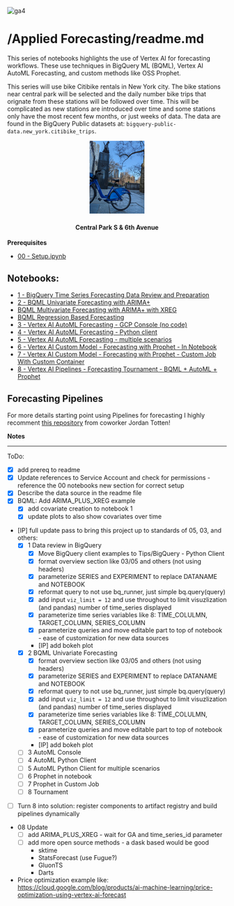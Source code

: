 ![ga4](https://www.google-analytics.com/collect?v=2&tid=G-6VDTYWLKX6&cid=1&en=page_view&sid=1&dl=statmike%2Fvertex-ai-mlops%2FApplied+Forecasting&dt=readme.md)

# /Applied Forecasting/readme.md

This series of notebooks highlights the use of Vertex AI for forecasting workflows.  These use techniques in BigQuery ML (BQML), Vertex AI AutoML Forecasting, and custom methods like OSS Prophet.

This series will use bike Citibike rentals in New York city. The bike stations near central park will be selected and the daily number bike trips that orignate from these stations will be followed over time. This will be complicated as new stations are introduced over time and some stations only have the most recent few months, or just weeks of data.  The data are found in the BigQuery Public datasets at: `bigquery-public-data.new_york.citibike_trips`.

<p align="center" width="100%">
    <img src="../architectures/notebooks/applied/forecasting/citibike_central_park_s_6_ave.jpg" width="25%">
    <h4 align="center">Central Park S & 6th Avenue</h4>
</p>

**Prerequisites**
- [00 - Setup.ipynb](../00%20-%20Setup/00%20-%20Environment%20Setup.ipynb)

## Notebooks:
- [1 - BigQuery Time Series Forecasting Data Review and Preparation](./1%20-%20BigQuery%20Time%20Series%20Forecasting%20Data%20Review%20and%20Preparation.ipynb)
- [2 - BQML Univariate Forecasting with ARIMA+](./2%20-%20BQML%20Univariate%20Forecasting%20with%20ARIMA+.ipynb)
- [BQML Multivariate Forecasting with ARIMA+ with XREG](./BQML%20Multivariate%20Forecasting%20with%20ARIMA+%20XREG.ipynb)
- [BQML Regression Based Forecasting](./BQML%20Regression%20Based%20Forecasting.ipynb)
- [3 - Vertex AI AutoML Forecasting - GCP Console (no code)](./3%20-%20Vertex%20AI%20AutoML%20Forecasting%20-%20GCP%20Console%20(no%20code).ipynb)
- [4 - Vertex AI AutoML Forecasting - Python client](./4%20-%20Vertex%20AI%20AutoML%20Forecasting%20-%20Python%20client.ipynb)
- [5 - Vertex AI AutoML Forecasting - multiple scenarios](./5%20-%20Vertex%20AI%20AutoML%20Forecasting%20-%20multiple%20scenarios.ipynb)
- [6 - Vertex AI Custom Model - Forecasting with Prophet - In Notebook](./6%20-%20Vertex%20AI%20Custom%20Model%20-%20Forecasting%20with%20Prophet%20-%20In%20Notebook.ipynb)
- [7 - Vertex AI Custom Model - Forecasting with Prophet - Custom Job With Custom Container](./7%20-%20Vertex%20AI%20Custom%20Model%20-%20Forecasting%20with%20Prophet%20-%20Custom%20Job%20With%20Custom%20Container.ipynb)
- [8 - Vertex AI Pipelines - Forecasting Tournament - BQML + AutoML + Prophet](./8%20-%20Vertex%20AI%20Pipelines%20-%20Forecasting%20Tournament%20-%20BQML%20+%20AutoML%20+%20Prophet.ipynb)

## Forecasting Pipelines
For more details starting point using Pipelines for forecasting I highly recomment [this repository](https://github.com/tottenjordan/vertex-forecas-repo) from coworker Jordan Totten!


**Notes**

---
ToDo:
- [X] add prereq to readme
- [X] Update references to Service Account and check for permissions - reference the 00 notebooks new section for correct setup
- [X] Describe the data source in the readme file
- [X] BQML: Add ARIMA_PLUS_XREG example
    - [X] add covariate creation to notebook 1
    - [X] update plots to also show covariates over time
- [IP] full update pass to bring this project up to standards of 05, 03, and others:
    - [X] 1 Data review in BigQuery
        - [X] Move BigQuery client examples to Tips/BigQuery - Python Client
        - [X] format overview section like 03/05 and others (not using headers)
        - [X] parameterize SERIES and EXPERIMENT to replace DATANAME and NOTEBOOK
        - [X] reformat query to not use bq_runner, just simple bq.query(query)
        - [X] add input `viz_limit = 12` and use throughout to limit visuzlization (and pandas) number of time_series displayed
        - [X] parameterize time series variables like 8: TIME_COLULMN, TARGET_COLUMN, SERIES_COLUMN
        - [X] parameterize queries and move editable part to top of notebook - ease of customization for new data sources
        - [IP] add bokeh plot
    - [X] 2 BQML Univariate Forecasting
        - [X] format overview section like 03/05 and others (not using headers)
        - [X] parameterize SERIES and EXPERIMENT to replace DATANAME and NOTEBOOK
        - [X] reformat query to not use bq_runner, just simple bq.query(query)
        - [X] add input `viz_limit = 12` and use throughout to limit visuzlization (and pandas) number of time_series displayed
        - [X] parameterize time series variables like 8: TIME_COLULMN, TARGET_COLUMN, SERIES_COLUMN
        - [X] parameterize queries and move editable part to top of notebook - ease of customization for new data sources
        - [IP] add bokeh plot
    - [ ] 3 AutoML Console
    - [ ] 4 AutoML Python Client
    - [ ] 5 AutoML Python Client for multiple scenarios
    - [ ] 6 Prophet in notebook
    - [ ] 7 Prophet in Custom Job
    - [ ] 8 Tournament
- [ ] Turn 8 into solution: register components to artifact registry and build pipelines dynamically
- 08 Update
    - [ ] add ARIMA_PLUS_XREG - wait for GA and time_series_id parameter
    - [ ] add more open source methods - a dask based would be good
        - sktime
        - StatsForecast (use Fugue?)
        - GluonTS
        - Darts
- Price optimization example like: https://cloud.google.com/blog/products/ai-machine-learning/price-optimization-using-vertex-ai-forecast












